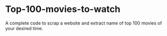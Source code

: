 # Top-100-movies-to-watch
A complete code to scrap a website and extract name of top 100 movies of your desired time.
